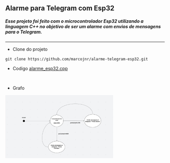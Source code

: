 
## **Alarme para Telegram com Esp32**

##### Esse projeto foi feito com o microcontrolador Esp32 utilizando a linguagem C++ no objetivo de ser um alarme com envios de mensagens para o Telegram.

----------------------------
- Clone do projeto
```
git clone https://github.com/marcojnr/alarme-telegram-esp32.git
```
- Codigo
[alarme_esp32.cpp](https://github.com/marcojnr/alarme-telegram-esp32/blob/main/alarme_esp32.cpp)

</br>

- Grafo

<p align="left">
    <img src="grafo.jpeg" height="200" tittle="nome imagem">
</p>
